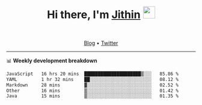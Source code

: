 <h1 align="center">Hi there, I'm <a href="https://jithset.github.io/" target="_blank">Jithin</a> <img
src="https://github.com/blackcater/blackcater/raw/main/images/Hi.gif" height="32" /></h1>

<br />

<p align="center">
  <a href="https://jithset.github.io">Blog</a> •
  <a href="https://twitter.com/jithset">Twitter</a>
</p>

---

📊 **Weekly development breakdown**

<!--START_SECTION:waka-->

```txt
JavaScript   16 hrs 20 mins  █████████████████████▒░░░   85.86 %
YAML         1 hr 32 mins    ██░░░░░░░░░░░░░░░░░░░░░░░   08.12 %
Markdown     28 mins         ▓░░░░░░░░░░░░░░░░░░░░░░░░   02.52 %
Other        16 mins         ▒░░░░░░░░░░░░░░░░░░░░░░░░   01.42 %
Java         15 mins         ▒░░░░░░░░░░░░░░░░░░░░░░░░   01.35 %
```

<!--END_SECTION:waka-->

